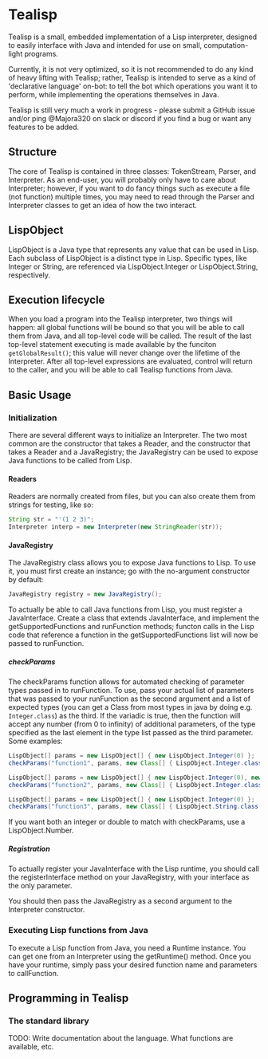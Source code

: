 # Tealisp
Tealisp is a small, embedded implementation of a Lisp interpreter,
designed to easily interface with Java and intended for use on small,
computation-light programs.

Currently, it is not very optimized, so it is not recommended to do
any kind of heavy lifting with Tealisp; rather, Tealisp is intended
to serve as a kind of 'declarative language' on-bot: to tell
the bot which operations you want it to perform, while implementing
the operations themselves in Java.

Tealisp is still very much a work in progress - please submit a
GitHub issue and/or ping @Majora320 on slack or discord if you find
a bug or want any features to be added.

## Structure
The core of Tealisp is contained in three classes: TokenStream, 
Parser, and Interpreter. As an end-user, you will probably only have 
to care about Interpreter; however, if you want to do fancy things
such as execute a file (not function) multiple times, you may need
to read through the Parser and Interpreter classes to get an idea of
how the two interact.

## LispObject
LispObject is a Java type that represents any value that can be used
in Lisp. Each subclass of LispObject is a distinct type in Lisp.
Specific types, like Integer or String, are referenced via
LispObject.Integer or LispObject.String, respectively.

## Execution lifecycle
When you load a program into the Tealisp interpreter, two things will
happen: all global functions will be bound so that you will be able
to call them from Java, and all top-level code will be called. The
result of the last top-level statement executing is made available
by the funciton `getGlobalResult()`; this value will never change
over the lifetime of the Interpreter. After all top-level expressions
are evaluated, control will return to the caller, and you will be
able to call Tealisp functions from Java.

## Basic Usage
### Initialization
There are several different ways to initialize an Interpreter.
The two most common are the constructor that takes a Reader, 
and the constructor that takes a Reader and a JavaRegistry; the 
JavaRegistry can be used to expose Java functions to be called from Lisp.


#### Readers
Readers are normally created from files, but you can also create
them from strings for testing, like so:
```java
String str = "'(1 2 3)";
Interpreter interp = new Interpreter(new StringReader(str));
```
 
#### JavaRegistry
The JavaRegistry class allows you to expose Java functions to Lisp. To
use it, you must first create an instance; go with the no-argument
constructor by default:

```java
JavaRegistry registry = new JavaRegistry();
```

To actually be able to call Java functions from Lisp, you must
register a JavaInterface. Create a class that extends
JavaInterface, and implement the getSupportedFunctions and
runFunction methods; functon calls in the Lisp code that reference
a function in the getSupportedFunctions list will now be passed
to runFunction. 

##### checkParams
The checkParams function allows for automated checking of
parameter types passed in to runFunction. To use, pass your
actual list of parameters that was passed to your runFunction
as the second argument and a list of expected types (you can
get a Class from most types in java by doing e.g. `Integer.class`)
as the third. If the variadic is true, then the function will accept
any number (from 0 to infinity) of additional parameters, of the type
specified as the last element in the type list passed as the third
parameter. Some examples:

```java
LispObject[] params = new LispObject[] { new LispObject.Integer(0) };
checkParams("function1", params, new Class[] { LispObject.Integer.class }, true); // Checks out

LispObject[] params = new LispObject[] { new LispObject.Integer(0), new LispObject.Integer(2), new LispObject.Integer(3) };
checkParams("function2", params, new Class[] { LispObject.Integer.class,  }, true); // Also checks out

LispObject[] params = new LispObject[] { new LispObject.Integer(0) };
checkParams("function3", params, new Class[] { LispObject.String.class, LispObject.Integer.class }, true); // Does not check out
```

If you want both an integer or double to match with checkParams, use a
LispObject.Number.

##### Registration
To actually register your JavaInterface with the Lisp runtime, you
should call the registerInterface method on your JavaRegistry, with
your interface as the only parameter.

You should then pass the JavaRegistry as a second argument to the 
Interpreter constructor.

### Executing Lisp functions from Java

To execute a Lisp function from Java, you need a Runtime instance.
You can get one from an Interpreter using the getRuntime() method.
Once you have your runtime, simply pass your desired function name
and parameters to callFunction.

## Programming in Tealisp
### The standard library
TODO: Write documentation about the language. What functions are
available, etc.
